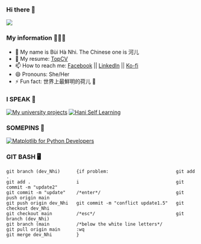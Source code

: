 ### Hi there 👋

<img src='https://i.pinimg.com/originals/89/98/ad/8998adc40112985a8f29cf414925d390.gif'>

### My information 👩🏻‍💻

- 🌸 My name is Bùi Hà Nhi. The Chinese one is 河儿
- 📑 My resume: [TopCV](https://www.topcv.vn/xem-cv/VlcEAVRTDwdXDw0GUgRaCFAFV1IAVVUNAAFWAAa11e)
- 📫 How to reach me: [Facebook](https://facebook.com/bhanih) || [LinkedIn](https://www.linkedin.com/in/h%C3%A0-nhi-b%C3%B9i-5a5b19173/) || [Ko-fi](https://ko-fi.com/buihanhi)
- 😄 Pronouns: She/Her
- ⚡ Fun fact: 世界上最鮮明的荷儿 💐


### I SPEAK 👾
[![My university projects](https://github-readme-stats.vercel.app/api/top-langs/?username=jay-pro&theme=blueberry)](https://github.com/jay-pro)
[![Hani Self Learning](https://github-readme-stats.vercel.app/api/top-langs/?username=jay-pro)](https://github.com/jay-proo)


### SOMEPINS 🌱
[![Matplotlib for Python Developers](https://github-readme-stats.vercel.app/api/pin/?username=jay-proo&repo=MatPlotLib-for-Python-Developers---Advanced&theme=blueberry)](https://github.com/jay-proo/MatPlotLib-for-Python-Developers---Advanced)


### GIT BASH 🖥️
<!--START_SECTION:waka-->
```text
git branch (dev_Nhi)      {if problem:                         git add .
git add .                 i                                    git commit -m "update2"
git commit -m "update"    /*enter*/                            git push origin main
git push origin dev_Nhi   git commit -m "conflict update1.5"   git checkout dev_Nhi
git checkout main         /*esc*/                              git branch (dev_Nhi)
git branch (main          /*below the white line letters*/
git pull origin main      :wq
git merge dev_Nhi         }
```
<!--END_SECTION:waka-->


